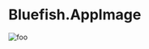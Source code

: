 # Bluefish.AppImage

![foo](https://github.com/nx-appbuild-hub/Bluefish.AppImage//actions/workflows/makefile.yml/badge.svg)
